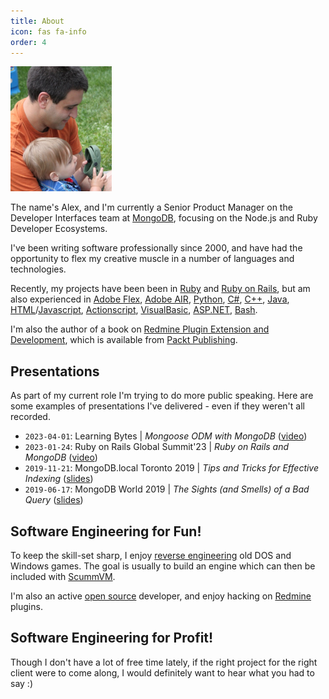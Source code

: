 ```yaml
---
title: About
icon: fas fa-info
order: 4
---
```


![](/images/headshot.png)

The name's Alex, and I'm currently a Senior Product Manager on the Developer Interfaces team at [MongoDB](https://www.mongodb.com/), focusing on the Node.js and Ruby Developer Ecosystems.

I've been writing software professionally since 2000, and have had the opportunity to flex my creative muscle in a number of languages and technologies.

Recently, my projects have been been in [Ruby](http://www.ruby-lang.org/en/) and [Ruby on Rails](http://rubyonrails.org/), but am also experienced in [Adobe Flex](http://www.adobe.com/ca/products/flex.html), [Adobe AIR](http://www.adobe.com/ca/products/air.html), [Python](http://www.python.org/), [C#](http://en.wikipedia.org/wiki/C_Sharp_(programming_language)), [C++](http://en.wikipedia.org/wiki/C%2B%2B), [Java](http://www.java.com/en/), [HTML](http://en.wikipedia.org/wiki/HTML)/[Javascript](http://en.wikipedia.org/wiki/JavaScript), [Actionscript](http://en.wikipedia.org/wiki/ActionScript), [VisualBasic](http://en.wikipedia.org/wiki/Visual_Basic), [ASP.NET](http://www.asp.net/), [Bash](http://en.wikipedia.org/wiki/Bash).

I'm also the author of a book on [Redmine Plugin Extension and Development](https://www.packtpub.com/product/redmine-plugin-extension-and-development/9781783288748), which is available from [Packt Publishing](http://www.packtpub.com).

## Presentations

As part of my current role I'm trying to do more public speaking. Here are some examples of presentations I've delivered - even if they weren't all recorded.

* `2023-04-01`: Learning Bytes \| _Mongoose ODM with MongoDB_ ([video](https://learn.mongodb.com/learn/course/mongoose-odm-with-mongodb/learning-byte/learn))
* `2023-01-24`: Ruby on Rails Global Summit'23 \| _Ruby on Rails and MongoDB_ ([video](https://www.youtube.com/watch?v=UCdVBOJI3Ow&list=TLPQMjQwMTIwMjMqueSlzDsFKg&t=17872s))
* `2019-11-21`: MongoDB.local Toronto 2019 \| _Tips and Tricks for Effective Indexing_ ([slides](https://www.slideshare.net/mongodb/mongodb-local-toronto-2019-tips-and-tricks-for-effective-indexing))
* `2019-06-17`: MongoDB World 2019 \| _The Sights (and Smells) of a Bad Query_ ([slides](https://www.slideshare.net/mongodb/mongodb-world-2019-the-sights-and-smells-of-a-bad-query))

## Software Engineering for Fun!

To keep the skill-set sharp, I enjoy [reverse engineering](http://en.wikipedia.org/wiki/Reverse_engineering) old DOS and Windows games. The goal is usually to build an engine which can then be included with [ScummVM](http://www.scummvm.org).

I'm also an active [open source](http://en.wikipedia.org/wiki/Open_source) developer, and enjoy hacking on [Redmine](http://www.redmine.org) plugins.

## Software Engineering for Profit!

Though I don't have a lot of free time lately, if the right project for the right client were to come along, I would definitely want to hear what you had to say :)